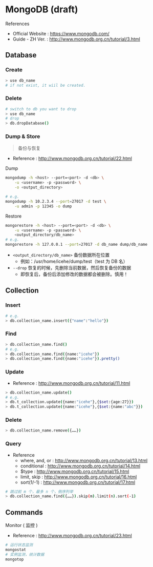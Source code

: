 # MongoDB (draft)

References

- Official Website : https://www.mongodb.com/
- Guide - ZH Ver. : http://www.mongodb.org.cn/tutorial/3.html

## Database

### Create

```bash
> use db_name
# if not exist, it wiil be created.
```

### Delete

```bash
# switch to db you want to drop
> use db_name
# drop
> db.dropDatabase()
```

### Dump & Store

> 备份与恢复

- Reference : http://www.mongodb.org.cn/tutorial/22.html

Dump

```bash
mongodump -h <host> --port=<port> -d <db> \
    -u <username> -p <password> \
    -o <output_directory>

# e.g.
mongodump -h 10.2.3.4 --port=27017 -d test \
    -u admin -p 12345 -o dump
```

Restore

```bash
mongorestore -h <host> --port=<port> -d <db> \
    -u <username> -p <password> \
    <output_directory/db_name>
# e.g.
mongorestore -h 127.0.0.1 --port=27017 -d db_name dump/db_name
```

- `<output_directory/db_name>` 备份数据所在位置
    - 例如：/usr/home/icehe/dump/test（test 为 DB 名）
- `--drop` 恢复的时候，先删除当前数据，然后恢复备份的数据
    - 即恢复后，备份后添加修改的数据都会被删除。慎用！

## Collection

### Insert

```bash
# e.g.
> db.collection_name.insert({"name":"hello"})
```

### Find

```bash
> db.collection_name.find()
# e.g.
> db.collection_name.find({name:"icehe"})
> db.collection_name.find({name:"icehe"}).pretty()
```

### Update

- Reference : http://www.mongodb.org.cn/tutorial/11.html

```bash
> db.collection_name.update()
# e.g.
> db.t_collection.update({name:"icehe"},{$set:{age:27}})
> db.t_collection.update({name:"icehe"},{$set:{name:"abc"}})
```

### Delete

```bash
> db.collection_name.remove({……})
```

### Query

- Reference
    - where, and, or : http://www.mongodb.org.cn/tutorial/13.html
    - conditional : http://www.mongodb.org.cn/tutorial/14.html
    - $type : http://www.mongodb.org.cn/tutorial/15.html
    - limit, skip : http://www.mongodb.org.cn/tutorial/16.html
    - sort(1/-1) : http://www.mongodb.org.cn/tutorial/17.html

```bash
# 跳过前 m 个，最多 n 个，倒序列举
> db.collection_name.find({……}).skip(m).limit(n).sort(-1)
```

## Commands

Monitor ( 监控 )

- Reference : http://www.mongodb.org.cn/tutorial/23.html

```bash
# 运行状态监测
mongostat
# 实例监测，统计数据
mongotop
```